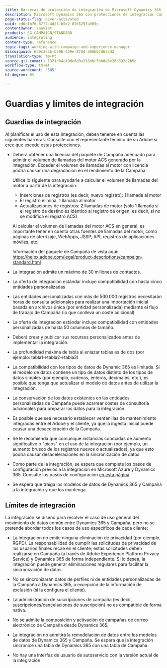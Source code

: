 ```yaml
---
title: Barreras de protección de integración de Microsoft Dynamics 365
description: Microsoft Dynamics 365 con protecciones de integración Campaign Standard
page-status-flag: never-activated
uuid: ed6c1b76-87f7-4d23-b5e2-0765297a905c
contentOwner: sauviat
products: SG_CAMPAIGN/STANDARD
audience: integrating
content-type: reference
topic-tags: working-with-campaign-and-experience-manager
discoiquuid: 6c0c3c5b-b596-459e-87dd-a06bb7d633d2
translation-type: tm+mt
source-git-commit: 1321c84c49de6d9a318bbc5bb8a0e28b332d2b5d
workflow-type: tm+mt
source-wordcount: '585'
ht-degree: 0%

---
```



# Guardias y límites de integración

## Guardias de integración

Al planificar el uso de esta integración, deben tenerse en cuenta las siguientes barreras. Consulte con el representante técnico de su Adobe si cree que excede estas protecciones.

* Deberá obtener una licencia del paquete de Campaña adecuado para admitir el volumen de llamadas del motor ACS generado por la integración. Exceder el volumen de llamadas al motor con licencia podría causar una degradación en el rendimiento de la Campaña.

   Utilice lo siguiente para ayudarle a calcular el volumen de llamadas del motor a partir de la integración:

   * Inserciones de registros (es decir, nuevo registro): 1 llamada al motor
   * El registro elimina: 1 llamada al motor
   * Actualizaciones de registros: 2 llamadas de motor (sólo 1 llamada si el registro de destino es idéntico al registro de origen, es decir, si no se modifica el registro ACS)

   Al calcular el volumen de llamadas del motor ACS en general, es importante tener en cuenta otras fuentes de llamadas del motor, como páginas de aterrizaje, WebApps, JSSP, API, registros de aplicaciones móviles, etc.

   Información del paquete de Campaña de vista aquí: https://helpx.adobe.com/legal/product-descriptions/campaign-standard.html

* La integración admite un máximo de 30 millones de contactos.

* La oferta de integración estándar incluye compatibilidad con hasta cinco entidades personalizadas

* Las entidades personalizadas con más de 500.000 registros necesitarán horas de consulta adicionales para realizar una importación inicial basada en archivos única (por entidad personalizada) mediante el flujo de trabajo de Campaña (lo que conlleva un coste adicional)

* La oferta de integración estándar incluye compatibilidad con entidades personalizadas de hasta 50 columnas de tamaño.

* Deberá crear y publicar sus recursos personalizados antes de implementar la integración.

* La profundidad máxima de tabla al enlazar tablas es de dos (por ejemplo: tabla1->tabla2->tabla3)

* La compatibilidad con los tipos de datos de Dynamic 365 es limitada. Si el modelo de datos contiene un tipo de datos distinto de los tipos de datos simples (por ejemplo, cadenas, enteros, decimales, etc.), es posible que tenga que actualizar el modelo de datos antes de utilizar la integración.

* La conservación de los datos existentes en las entidades personalizadas de Campaña puede acarrear costes de consultoría adicionales para preparar los datos para la integración.

* Es posible que sea necesario establecer ventanillas de mantenimiento integradas entre el Adobe y el cliente, ya que la ingesta inicial puede causar una desaceleración de la Campaña.

* Se le recomienda que comunique instancias conocidas de aumento significativo o &quot;picos&quot; en el uso de la integración (por ejemplo, un aumento brusco de los registros nuevos o actualizados), ya que esto podría causar desaceleraciones en la sincronización de datos.

* Como parte de la integración, se espera que complete los pasos de configuración previos a la integración en Microsoft Azure y Dynamics 365. Consulte los pasos de configuración [en esta página](../../integrating/using/configure-microsoft-dynamics-365-for-campaign-integration.md)

* Se espera que traiga los modelos de datos de Dynamics 365 y Campaña a la integración y que los mantenga.

## Límites de integración

La integración se diseñó para resolver el caso de uso general del movimiento de datos común entre Dynamics 365 y Campaña, pero no se pretende abordar todos los casos de uso específicos de cada cliente:

* La integración no emite ninguna eliminación de privacidad (por ejemplo, RGPD). La responsabilidad de cumplir las solicitudes de privacidad de los usuarios finales recae en el cliente; estas solicitudes deben realizarse en Campaña (a través de Adobe Experience Platform Privacy Service) y Dynamics 365 de forma independiente. Si lo desea, la integración puede generar eliminaciones regulares para facilitar la sincronización de datos.

* No se sincronizarán datos de perfiles ni de entidades personalizadas de la Campaña a Dynamics 365, a excepción de la información de exclusión (si la configura el cliente).

* La administración de suscripciones de campaña (es decir, suscripciones/cancelaciones de suscripción) no es compatible de forma nativa.

* No se admite la composición y activación de campañas de correo electrónico de Campaña desde Dynamics 365.

* La integración no admitirá la remodelación de datos entre los modelos de datos de Dynamics 365 y Campaña. Se espera que la integración sincronice una tabla de Dynamics 365 con una tabla de Campaña.

* No hay una interfaz de usuario de autoservicio con la versión actual de la integración.
